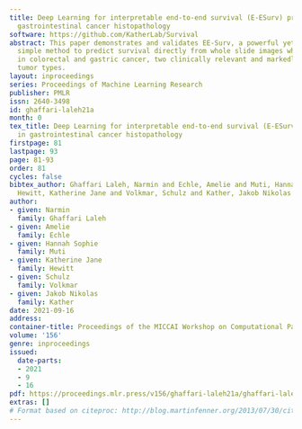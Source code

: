```yaml
---
title: Deep Learning for interpretable end-to-end survival (E-ESurv) prediction in
  gastrointestinal cancer histopathology
software: https://github.com/KatherLab/Survival
abstract: This paper demonstrates and validates EE-Surv, a powerful yet algorithmically
  simple method to predict survival directly from whole slide images which we validate
  in colorectal and gastric cancer, two clinically relevant and markedly different
  tumor types.
layout: inproceedings
series: Proceedings of Machine Learning Research
publisher: PMLR
issn: 2640-3498
id: ghaffari-laleh21a
month: 0
tex_title: Deep Learning for interpretable end-to-end survival (E-ESurv) prediction
  in gastrointestinal cancer histopathology
firstpage: 81
lastpage: 93
page: 81-93
order: 81
cycles: false
bibtex_author: Ghaffari Laleh, Narmin and Echle, Amelie and Muti, Hannah Sophie and
  Hewitt, Katherine Jane and Volkmar, Schulz and Kather, Jakob Nikolas
author:
- given: Narmin
  family: Ghaffari Laleh
- given: Amelie
  family: Echle
- given: Hannah Sophie
  family: Muti
- given: Katherine Jane
  family: Hewitt
- given: Schulz
  family: Volkmar
- given: Jakob Nikolas
  family: Kather
date: 2021-09-16
address:
container-title: Proceedings of the MICCAI Workshop on Computational Pathology
volume: '156'
genre: inproceedings
issued:
  date-parts:
  - 2021
  - 9
  - 16
pdf: https://proceedings.mlr.press/v156/ghaffari-laleh21a/ghaffari-laleh21a.pdf
extras: []
# Format based on citeproc: http://blog.martinfenner.org/2013/07/30/citeproc-yaml-for-bibliographies/
---
```

